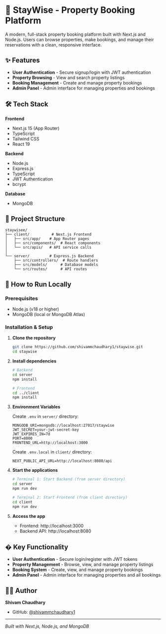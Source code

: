 # 🏨 StayWise - Property Booking Platform

A modern, full-stack property booking platform built with Next.js and Node.js. Users can browse properties, make bookings, and manage their reservations with a clean, responsive interface.

## ✨ Features

- **User Authentication** - Secure signup/login with JWT authentication
- **Property Browsing** - View and search property listings
- **Booking Management** - Create and manage property bookings
- **Admin Panel** - Admin interface for managing properties and bookings

## 🛠️ Tech Stack

**Frontend**

- Next.js 15 (App Router)
- TypeScript
- Tailwind CSS
- React 19

**Backend**

- Node.js
- Express.js
- TypeScript
- JWT Authentication
- bcrypt

**Database**

- MongoDB

## 📁 Project Structure

```
staywisee/
├── client/          # Next.js Frontend
│   ├── src/app/    # App Router pages
│   ├── src/components/  # React components
│   └── src/apis/   # API service calls
│
└── server/         # Express.js Backend
    ├── src/controllers/  # Route handlers
    ├── src/models/      # Database models
    └── src/routes/      # API routes
```

## 🚀 How to Run Locally

### Prerequisites

- Node.js (v18 or higher)
- MongoDB (local or MongoDB Atlas)

### Installation & Setup

1. **Clone the repository**

   ```bash
   git clone https://github.com/shivammchaudhary1/staywise.git
   cd staywise
   ```

2. **Install dependencies**

   ```bash
   # Backend
   cd server
   npm install

   # Frontend
   cd ../client
   npm install
   ```

3. **Environment Variables**

   Create `.env` in `server/` directory:

   ```env
   MONGODB_URI=mongodb://localhost:27017/staywise
   JWT_SECRET=your-jwt-secret-key
   JWT_EXPIRES_IN=7d
   PORT=8000
   FRONTEND_URL=http://localhost:3000
   ```

   Create `.env.local` in `client/` directory:

   ```env
   NEXT_PUBLIC_API_URL=http://localhost:8080/api
   ```

4. **Start the applications**

   ```bash
   # Terminal 1: Start Backend (from server directory)
   cd server
   npm run dev

   # Terminal 2: Start Frontend (from client directory)
   cd client
   npm run dev
   ```

5. **Access the app**
   - Frontend: http://localhost:3000
   - Backend API: http://localhost:8080

## � Key Functionality

- **User Authentication** - Secure login/register with JWT tokens
- **Property Management** - Browse, view, and manage property listings
- **Booking System** - Create, view, and manage property bookings
- **Admin Panel** - Admin interface for managing properties and all bookings


## 👨‍💻 Author

**Shivam Chaudhary**

- GitHub: [@shivammchaudhary1](https://github.com/shivammchaudhary1)

---

_Built with Next.js, Node.js, and MongoDB_
